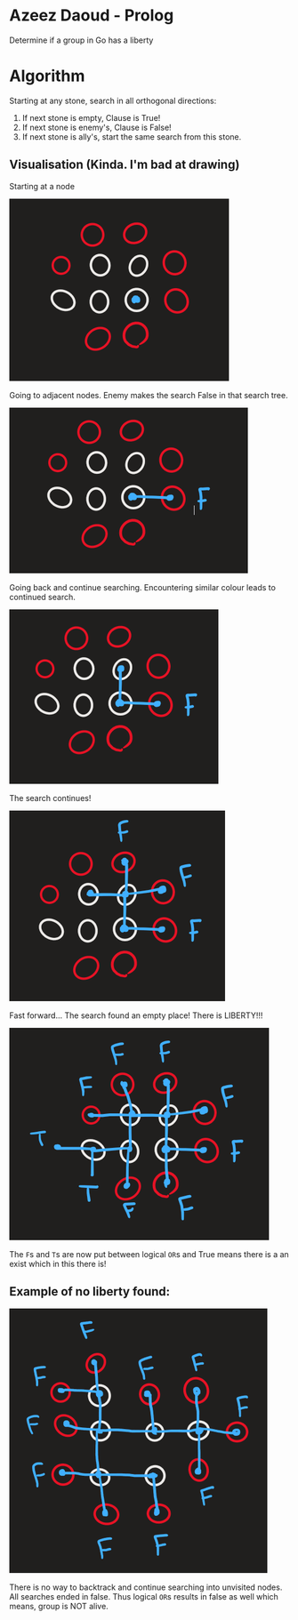 # Azeez Daoud - Prolog
Determine if a group in Go has a liberty

# Algorithm
Starting at any stone, search in all orthogonal directions:
1. If next stone is empty, Clause is True!
2. If next stone is enemy's, Clause is False!
3. If next stone is ally's, start the same search from this stone.

## Visualisation (Kinda. I'm bad at drawing)
Starting at a node

![Starting point of algorithm](./images/alg1.png)

Going to adjacent nodes. Enemy makes the search False in that search tree.

![Moving the search](./images/alg2.png)

Going back and continue searching. Encountering similar colour leads to continued search.

![Moving back and continuing](./images/alg3.png)

The search continues!

![Search continues](./images/alg4.png)

Fast forward... The search found an empty place! There is LIBERTY!!!

![Liberty found](./images/alg5.png)

The `F`s and `T`s are now put between logical `OR`s and True means there is a an exist which in this there is!

## Example of no liberty found:
![No liberty found](./images/algdead.png)


There is no way to backtrack and continue searching into unvisited nodes. All searches ended in false. Thus logical `OR`s results in false as well which means, group is NOT alive.